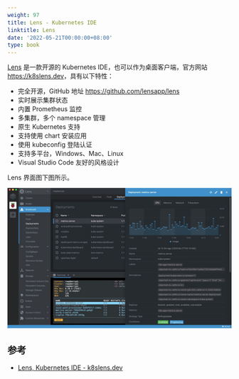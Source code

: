 ```yaml
---
weight: 97
title: Lens - Kubernetes IDE
linktitle: Lens
date: '2022-05-21T00:00:00+08:00'
type: book
---
```


[Lens](https://k8slens.dev/) 是一款开源的 Kubernetes IDE，也可以作为桌面客户端，官方网站 <https://k8slens.dev>，具有以下特性：

- 完全开源，GitHub 地址 <https://github.com/lensapp/lens>
- 实时展示集群状态
- 内置 Prometheus 监控
- 多集群，多个 namespace 管理
- 原生 Kubernetes 支持
- 支持使用 chart 安装应用
- 使用 kubeconfig 登陆认证
- 支持多平台，Windows、Mac、Linux
- Visual Studio Code 友好的风格设计

Lens 界面图下图所示。

![Lens Kubernetes IDE 界面](lens.jpg)

## 参考

- [Lens, Kubernetes IDE - k8slens.dev](https://k8slens.dev/)
